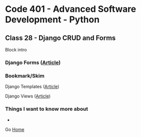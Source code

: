 # Code 401 - Advanced Software Development - Python

## Class 28 - Django CRUD and Forms

Block intro

<!-- > An investment in knowledge pays the best interest. –  Benjamin Franklin -->


### Django Forms ([Article](https://developer.mozilla.org/en-US/docs/Learn/Server-side/Django/Forms))



### Bookmark/Skim

Django Templates ([Article](https://developer.mozilla.org/en-US/docs/Learn/Server-side/Django/Home_page))

Django Views ([Article](https://developer.mozilla.org/en-US/docs/Learn/Server-side/Django/Generic_views))

### Things I want to know more about

* 

Go [Home](index.md)